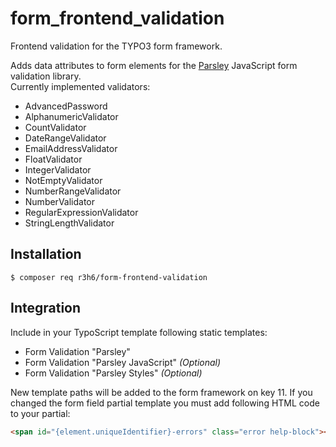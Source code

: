 # form_frontend_validation

Frontend validation for the TYPO3 form framework.

Adds data attributes to form elements for the [Parsley](https://parsleyjs.org/) JavaScript form validation library.<br>
Currently implemented validators:
- AdvancedPassword
- AlphanumericValidator
- CountValidator
- DateRangeValidator
- EmailAddressValidator
- FloatValidator
- IntegerValidator
- NotEmptyValidator
- NumberRangeValidator
- NumberValidator
- RegularExpressionValidator
- StringLengthValidator


## Installation

```
$ composer req r3h6/form-frontend-validation
```

## Integration

Include in your TypoScript template following static templates:
- Form Validation "Parsley"
- Form Validation "Parsley JavaScript" _(Optional)_
- Form Validation "Parsley Styles" _(Optional)_

New template paths will be added to the form framework on key 11.
If you changed the form field partial template you must add following HTML code to your partial:
```html
<span id="{element.uniqueIdentifier}-errors" class="error help-block"></span>
```
